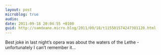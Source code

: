 ```yaml
---
layout: post
microblog: true
audio: 
date: 2011-09-18 20:04:55 +0100
guid: http://samdeane.micro.blog/2011/09/18/t115501574247301120.html
---
```

Best joke in last night’s opera was about the waters of the Lethe - unfortunately I can’t remember it...
